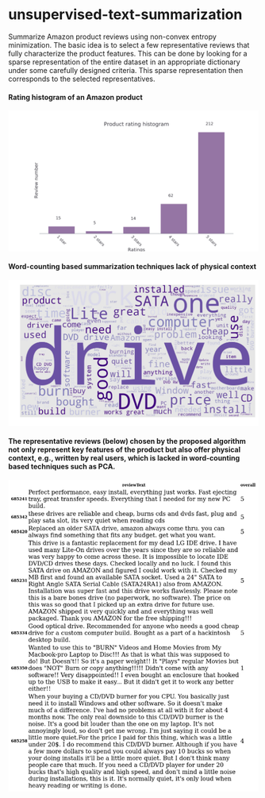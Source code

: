 
# unsupervised-text-summarization
Summarize Amazon product reviews using non-convex entropy minimization. The basic idea is to select a few representative reviews that fully characterize the product features. This can be done by looking for a sparse representation of the entire dataset in an appropriate dictionary under some carefully designed criteria. This sparse representation then corresponds to the selected representatives.  

#### Rating histogram of an Amazon product
<img src="review_rating_hist.jpg" alt="Review rating histogram" width="800"/>


#### Word-counting based summarization techniques lack of physical context
<img src="review_rating_wordcloud.jpg" alt="Review rating wordcloud" width="800"/>


#### The representative reviews (below) chosen by the proposed algorithm not only represent key features of the product but also offer physical context, e.g., written by real users, which is lacked in word-counting based techniques such as PCA.
<img src="representative_Amazon_review.jpg" alt="Representative reviews" width="800"/>

